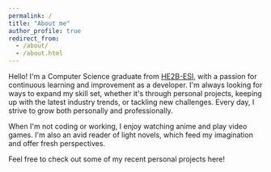 ```yaml
---
permalink: /
title: "About me"
author_profile: true
redirect_from:
  - /about/
  - /about.html
---
```


Hello! I'm a Computer Science graduate from [HE2B-ESI](https://he2b.be/etudiant/), with a passion for continuous learning and improvement as a developer. I'm always looking for ways to expand my skill set, whether it's through personal projects, keeping up with the latest industry trends, or tackling new challenges. Every day, I strive to grow both personally and professionally.


When I'm not coding or working, I enjoy watching anime and play video games. I'm also an avid reader of light novels, which feed my imagination and offer fresh perspectives. 


Feel free to check out some of my recent personal projects here!

